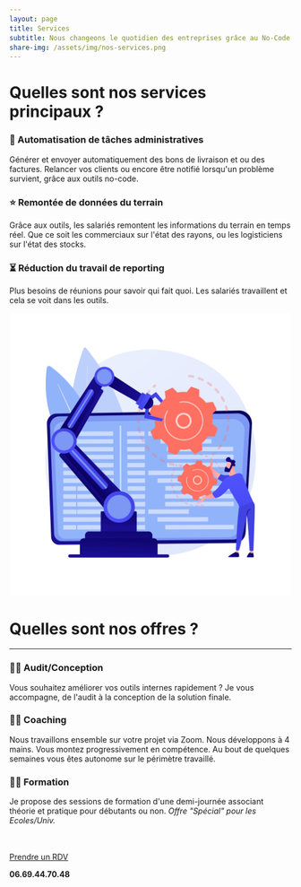 ```yaml
---
layout: page
title: Services
subtitle: Nous changeons le quotidien des entreprises grâce au No-Code.
share-img: /assets/img/nos-services.png
---
```


# Quelles sont nos services principaux ?


### 🤖 Automatisation de tâches administratives

Générer et envoyer automatiquement des bons de livraison et ou des factures. Relancer vos clients ou encore être notifié lorsqu'un problème survient, grâce aux outils no-code.

### ⭐️ Remontée de données du terrain

Grâce aux outils, les salariés remontent les informations du terrain en temps réel. Que ce soit les commerciaux sur l'état des rayons, ou les logisticiens sur l'état des stocks.

### ⏳  Réduction du travail de reporting

Plus besoins de réunions pour savoir qui fait quoi. Les salariés travaillent et cela se voit dans les outils.

<img src="assets/img/homelogo.jpg" alt="" class="img-page">


# Quelles sont nos offres ?

---

### 🧑‍💻 Audit/Conception

Vous souhaitez améliorer vos outils internes rapidement ? Je vous accompagne, de l'audit à la conception de la solution finale.

### 💁‍♂️ Coaching

Nous travaillons ensemble sur votre projet via Zoom. Nous développons à 4 mains. Vous montez progressivement en compétence. Au bout de quelques semaines vous êtes autonome sur le périmètre travaillé.

### 👨‍🏫 Formation

Je propose des sessions de formation d'une demi-journée associant théorie et pratique pour débutants ou non.
*Offre "Spécial" pour les Ecoles/Univ.*


<br/>
<br/>
<div class="cta-container">
  <div class="cta-content">
    <a href="https://calendly.com/julien-mottet-pro/30min" class="cta-button">Prendre un RDV</a>
    <p><strong>06.69.44.70.48</strong></p>
  </div>
</div>
